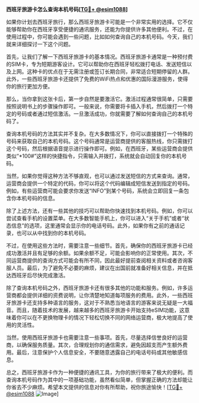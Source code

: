 **西班牙旅游卡怎么查询本机号码[[TG💪+ @esim1088](https://t.me/s/esim1088)]**

如果你计划去西班牙旅行，那么西班牙旅游卡可能是一个非常实用的选择。它不仅能够帮助你在西班牙享受便捷的通讯服务，还能为你提供许多其他便利。不过，在使用过程中，你可能会遇到一些问题，比如如何查询自己的本机号码。今天，我们就来详细探讨一下这个问题。

首先，让我们了解一下西班牙旅游卡的基本情况。西班牙旅游卡通常是一种预付费的SIM卡，专为短期游客设计。它可以帮助你在西班牙轻松拨打电话、发送短信以及上网。这种卡的优点在于无需注册或签订长期合同，非常适合短期停留的人群。此外，一些西班牙旅游卡还提供了免费的WiFi热点和优惠的国际漫游服务，使得你的旅行更加方便。

那么，当你拿到这张卡后，第一步自然是要激活它。激活过程通常很简单，只需要按照说明书上的步骤操作即可。一般来说，你需要将卡插入手机，然后拨打一个特定的号码或者通过短信激活。一旦激活成功，你就需要了解如何查询自己的本机号码了。

查询本机号码的方法其实并不复杂。在大多数情况下，你可以直接拨打一个特殊的号码来获取自己的本机号码。这个号码通常是运营商提供的客服热线，你只需拨打这个号码，然后根据语音提示进行操作即可。例如，在西班牙，某些运营商会提供类似“*100#”这样的快捷指令，只需输入并拨打，系统就会自动回复你的本机号码。

当然，如果你觉得这种方法不够直观，也可以通过发送短信的方式来查询。通常，运营商会提供一个特定的代码，你可以将这个代码编辑成短信发送到指定的号码。例如，有些运营商可能会要求你发送“INFO”到某个号码，系统会立即回复一条包含你本机号码的信息。

除了上述方法，还有一些其他的技巧可以帮助你快速找到本机号码。例如，你可以尝试查看手机的设置菜单。在大多数智能手机上，你可以进入“关于手机”或者“状态信息”的选项，这里通常会显示你的电话号码。此外，如果你有之前的通话记录，也可以从中找到你的本机号码。

不过，在使用这些方法时，需要注意一些细节。首先，确保你的西班牙旅游卡已经成功激活并且有足够的余额。如果余额不足，可能会影响你的正常使用。其次，不同运营商提供的查询方式可能会有所不同，因此最好提前查阅相关资料或者咨询客服人员。最后，为了避免不必要的麻烦，建议在出国前就准备好相关信息，并在抵达西班牙后尽快完成激活。

除了查询本机号码之外，西班牙旅游卡还有很多其他的功能和服务。例如，许多运营商都会提供详细的资费说明，让你清楚地知道每项服务的费用。此外，一些西班牙旅游卡还支持多种语言的服务，这对于不熟悉当地语言的游客来说无疑是一大福音。而且，随着技术的发展，越来越多的西班牙旅游卡开始支持eSIM功能，这意味着你可以在不更换物理卡的情况下轻松切换不同的网络运营商，极大地提高了使用的灵活性。

当然，使用西班牙旅游卡也需要注意一些事项。首先，尽量选择信誉良好的运营商，以确保服务质量。其次，合理规划你的通信需求，避免因超支而产生额外费用。最后，注意保护个人信息安全，不要随意透露自己的电话号码或其他敏感信息。

总之，西班牙旅游卡作为一种便捷的通讯工具，为你的旅行带来了极大的便利。而查询本机号码作为其中的一项基础功能，虽然看似简单，但掌握正确的方法却能让你省去不少麻烦。希望本文提供的信息对你有所帮助，祝你旅途愉快！[[TG💪+ @esim1088](https://t.me/s/esim1088) ![Image](https://i.postimg.cc/4NQfJmqS/Snipaste-2025-05-13-00-14-12.png)]